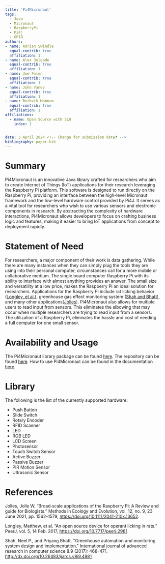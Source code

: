 ```yaml
---
title: 'Pi4Micronaut'
tags:
  - Java
  - Micronaut
  - RaspberryPi
  - Pi4j
  - GPIO
authors:
- name: Adrian Swindle
  equal-contrib: true
  affiliation: 1
- name: Alex Delgado
  equal-contrib: true
  affiliation: 1
- name: Joe Folen
  equal-contrib: true
  affiliation: 1
- name: John Yanev
  equal-contrib: true
  affiliation: 1
- name: Ruthvik Mannem
  equal-contrib: true
  affiliation: 1
affiliations:
  - name: Open Source with SLU
    index: 1


date: 3 April 2024 <!-- Change for submission date? -->
bibliography: paper.bib
---
```


# Summary

Pi4Micronaut is an innovative Java library crafted for researchers who aim to create Internet of Things (IoT) 
applications for their research leveraging the Raspberry Pi platform. This software is designed to run directly on the 
Raspberry Pi, providing an interface between the high-level Micronaut framework and the low-level hardware control 
provided by Pi4J. It serves as a vital tool for researchers who wish to use various sensors and electronic components 
in research. By abstracting the complexity of hardware interactions, Pi4Micronaut allows developers to focus on crafting
business logic and features, making it easier to bring IoT applications from concept to deployment rapidly.


<!-- Should use this: https://joss.theoj.org/papers/10.21105/joss.02584 as an example. -->

[//]: # (We need to connect every thing to Pi4Micronaut being used for research purposes. )

# Statement of Need

For researchers, a major component of their work is data gathering. While there are many instances when they can simply
plug the tools they are using into their personal computer, circumstances call for a more mobile or collaborative medium.
The single board computer Raspberry Pi with its ability to interface with almost anything provides an answer. The small
size and versatility at a low price, makes the Raspberry Pi an ideal solution for researchers. Applications for the
Raspberry Pi include rat licking behavior ([Longley, et al.](#References)), greenhouse gas effect monitoring system ([Shah and Bhatt](#References)),
and many other applications([Jolles](#References)). Pi4Micronaut also allows for multiple users to read input from sensors. This
eliminates the elbowing that may occur when multiple researchers are trying to read input from a sensors. The utilization
of a Raspberry Pi, eliminates the hassle and cost of needing a full computer for one small sensor. 

<!-- Find papers that use raspberry pi's with instruments that could in theory work with the Pi4Micronaut library. -->

# Availability and Usage

The Pi4Micronaut library package can be found [here](https://central.sonatype.com/artifact/io.github.oss-slu/pi4micronaut-utils).
The repository can be found [here](https://github.com/oss-slu/Pi4Micronaut). How to use Pi4Micronaut can be found in the documentation [here](https://oss-slu.github.io/Pi4Micronaut/).


# Library

The following is the list of the currently supported hardware:
* Push Button
* Slide Switch
* Rotary Encoder
* RFID Scanner
* LED
* RGB LED
* LCD Screen
* Photosensor
* Touch Switch Sensor
* Active Buzzer
* Passive Buzzer
* PIR Motion Sensor
* Ultrasonic Sensor



# References <!-- All this info needs to go in a .bib file-->

<!-- All the citations should be something that could be reasonably used with Pi4Micronaut. -->

Jolles, Jolle W. “Broad‐scale applications of the Raspberry Pi: A Review and guide for Biologists.” Methods in Ecology and Evolution, vol. 12, no. 9, 23 June 2021, pp. 1562–1579, https://doi.org/10.1111/2041-210x.13652.
<!-- Jolles list out a bunch of research applications of Raspberry Pis. -->

Longley, Matthew, et al. “An open source device for operant licking in rats.” PeerJ, vol. 5, 14 Feb. 2017, https://doi.org/10.7717/peerj.2981.
<!-- Longley used a touch sensor, which is something we have implemented.  -->

Shah, Neel P., and Priyang Bhatt. "Greenhouse automation and monitoring system design and implementation." International journal of advanced research in computer science 8.9 (2017): 468-471. http://dx.doi.org/10.26483/ijarcs.v8i9.4981
<!-- Shah and Bhatt used a humidity sensor (along with other things) -->

